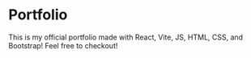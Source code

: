 # Portfolio
This is my official portfolio made with React, Vite, JS, HTML, CSS, and Bootstrap! Feel free to checkout! 
